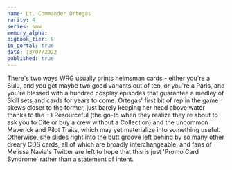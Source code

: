 ```yaml
---
name: Lt. Commander Ortegas
rarity: 4
series: snw
memory_alpha:
bigbook_tier: 8
in_portal: true
date: 13/07/2022
published: true
---
```


There's two ways WRG usually prints helmsman cards - either you're a Sulu, and you get maybe two good variants out of ten, or you're a Paris, and you're blessed with a hundred cosplay episodes that guarantee a medley of Skill sets and cards for years to come. Ortegas' first bit of rep in the game skews closer to the former, just barely keeping her head above water thanks to the +1 Resourceful (the go-to when they realize they're about to ask you to Cite or buy a crew without a Collection) and the uncommon Maverick and Pilot Traits, which may yet materialize into something useful. Otherwise, she slides right into the butt groove left behind by so many other dreary CDS cards, all of which are broadly interchangeable, and fans of Melissa Navia's Twitter are left to hope that this is just 'Promo Card Syndrome' rather than a statement of intent.
